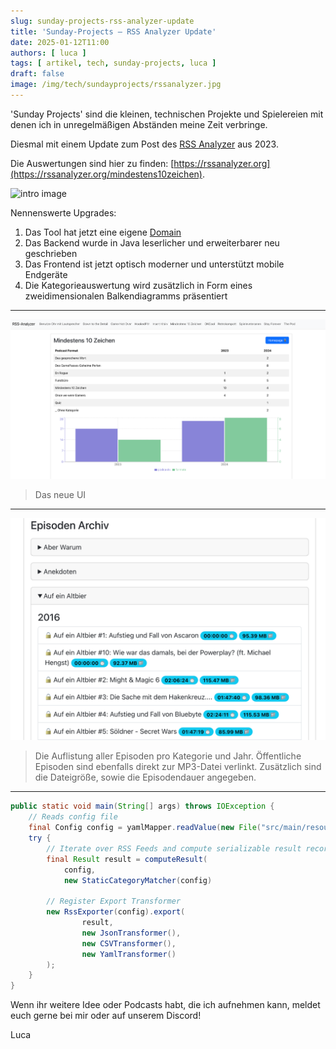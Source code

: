 ```yaml
---
slug: sunday-projects-rss-analyzer-update
title: 'Sunday-Projects – RSS Analyzer Update'
date: 2025-01-12T11:00
authors: [ luca ]
tags: [ artikel, tech, sunday-projects, luca ]
draft: false
image: /img/tech/sundayprojects/rssanalyzer.jpg
---
```


'Sunday Projects' sind die kleinen, technischen Projekte und Spielereien mit denen ich in unregelmäßigen Abständen meine
Zeit verbringe.

Diesmal mit einem Update zum Post des [RSS Analyzer](/sunday-projects-rss-analyzer) aus 2023.

Die Auswertungen sind hier zu finden: [https://rssanalyzer.org](https://rssanalyzer.org/mindestens10zeichen).

![intro image](/img/tech/sundayprojects/rssanalyzer.jpg)

<!--truncate-->

Nennenswerte Upgrades:

1. Das Tool hat jetzt eine eigene [Domain](https://rssanalyzer.org)
2. Das Backend wurde in Java leserlicher und erweiterbarer neu geschrieben
3. Das Frontend ist jetzt optisch moderner und unterstützt mobile Endgeräte
4. Die Kategorieauswertung wird zusätzlich in Form eines zweidimensionalen Balkendiagramms präsentiert

---
![img.png](img.png)
> Das neue UI
---
![img_2.png](img_2.png)
> Die Auflistung aller Episoden pro Kategorie und Jahr. Öffentliche Episoden sind ebenfalls direkt zur MP3-Datei
> verlinkt. Zusätzlich sind die Dateigröße, sowie die Episodendauer angegeben.
---

```java title="Main.java"
public static void main(String[] args) throws IOException {
    // Reads config file
    final Config config = yamlMapper.readValue(new File("src/main/resources/config.yaml"), Config.  
    try {
        // Iterate over RSS Feeds and compute serializable result record
        final Result result = computeResult(
            config, 
            new StaticCategoryMatcher(config)
    
        // Register Export Transformer
        new RssExporter(config).export(
                result,
                new JsonTransformer(),
                new CSVTransformer(),
                new YamlTransformer()
        );
    }
}
```

Wenn ihr weitere Idee oder Podcasts habt, die ich aufnehmen kann, meldet euch gerne bei mir oder auf unserem Discord!

Luca
